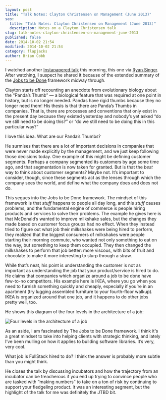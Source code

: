 ```yaml
---
layout: post
title: "Talk Notes: Clayton Christensen on Management (June 2013)"
seo:
  title: "Talk Notes: Clayton Christensen on Management (June 2013)"
  description: Notes on a Clayton Christensen talk
slug: talk-notes-clayton-christensen-on-management-june-2013
published: false
date: 2014-10-02 21:54
modified: 2014-10-02 21:54
category: flapjacks
author: Brian Cobb
---
```



I watched another [Instapapered talk][1] this morning, this one via [Ryan Singer][2]. After watching, I suspect he shared it because of the extended summary of the [Jobs to be Done][3] framework midway through.

Clayton starts off recounting an anecdote from evolutionary biology about the “Panda’s Thumb” — a biological feature that was required at one point in history, but is no longer needed. Pandas have rigid thumbs because they no longer need them! His thesis is that there are Panda’s Thumbs in companies. That is, there are processes and conventions that only exist in the present day because they existed yesterday and nobody’s yet asked “do we still need to be doing this?” or “do we still need to be doing this in this particular way?”

I love this idea. What are our Panda’s Thumbs?

He surmises that there are a lot of important decisions in companies that were never made explicitly by the management, and we just keep following those decisions today. One example of this might be defining customer segments. Perhaps a company segmented its customers by age some time ago, and that segmentation is now taken for granted. But is that the *best* way to think about customer segments? Maybe not. It’s important to consider, though, since these segments act as the lenses through which the company sees the world, and define what the company does and does not do.

This segues into the Jobs to be Done framework. The mindset of this framework is that *stuff* happens to people all day long, and this *stuff* causes problems, and the fundamental engine of commerce is people hiring products and services to solve their problems. The example he gives here is that McDonald’s wanted to improve milkshake sales, but the changes they made based on customer focus groups had no effect. When they instead tried to figure out what job their milkshakes were being hired to perform, they realized that the biggest consumers of milkshakes were people starting their morning commute, who wanted not only something to eat on the way, but something to keep them occupied. They then changed the milkshakes to perform that job better: more viscous, with bits of fruit and chocolate to make it more interesting to slurp through a straw.

While that’s neat, his point is understanding the customer is not as important as understanding the job that your product/service is hired to do. He claims that companies which organize around a job to be done have few-to-no competitors. His example here is IKEA, where you go when you need to furnish something quickly and cheaply, especially if you’re in an apartment (try lugging assembled furniture to your fourth-floor walkup). IKEA is organized around that one job, and it happens to do other jobs pretty well, too.

He shows this diagram of the four levels in the architecture of a job:

![Four levels in the architecture of a job][4]

As an aside, I am fascinated by The Jobs to be Done framework. I think it's a great mindset to take into helping clients with strategic thinking, and lately I’ve been mulling on how it applies to building software libraries. It’s very, very cool.

What job is FullStack hired to do? I think the answer is probably more subtle than you might think.

He closes the talk by discussing incubators and how the trajectory from an incubator can be treacherous if you end up trying to convince people who are tasked with “making numbers” to take on a ton of risk by continuing to support your fledgeling product. It was an interesting segment, but the highlight of the talk for me was definitely the JTBD bit.

 [1]: https://www.youtube.com/watch?v=Ei57yFEljrI
 [2]: http://feltpresence.com/
 [3]: http://jobstobedone.org/
 [4]: http://f.cl.ly/items/3Y3i2o1F1A3X3u2M1P1K/Screen%20Shot%202014-10-02%20at%204.46.55%20PM.png
